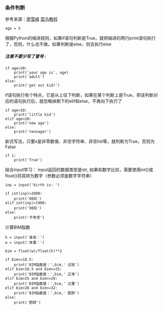 ### 条件判断	
参考来源：[廖雪峰](https://www.liaoxuefeng.com/wiki/0014316089557264a6b348958f449949df42a6d3a2e542c000/001431675624710bb20e9734ef343bbb4bd64bcd37d4b52000)
[菜鸟教程](http://www.runoob.com/python3/python3-basic-operators.html)
```pyrhon
age = 5
```
根据Python的缩进规则，如果if语句判断是True，就把缩进的两行print语句执行了，否则，什么也不做。如果判断是else，则去执行else  
##### 注意不要少写了冒号 :
```pyrhon
if age>30:
	print('your age is', age)
	print('adult')
else:
	print('get out kid!')
```

if语句执行有个特点，它是从上往下判断，如果在某个判断上是True，把该判断对应的语句执行后，就忽略掉剩下的elif和else，不再向下执行了
```pyrhon
if age<10:
	print('little kid')
elif age>20:
	print('new age')
else:
	print('tennager')
```

新式写法，只要x是非零数值、非空字符串、非空list等，就判断为True，否则为False
```pyrhon
if 1:
	print('True')
```


结合input学习：
input返回的数据类型是str, 如果和数字比较，需要使用int()或float()将其转为数字（参数必须是数字字符串）
```pyrhon
inp = input('birth is: ')

if int(inp)>2000:
	print('00后')
elif int(inp)>1900:
	print('90后')
else:
	print('不考虑')
```

计算BIM指数
```pyrhon
h = input('身高：')
w = input('体重：')

bim = float(w)/float(h)**2

if bim<=18.5:
	print('BIM指数是：',bim,' 过轻')
elif bim>18.5 and bim<=25:
	print('BIM指数是：',bim,' 正常')
elif bim>25 and bim<=28:
	print('BIM指数是：',bim,' 过重')
elif bim>28 and bim<=32:
	print('BIM指数是：',bim,' 肥胖')
else:
	print('肥胖')
```